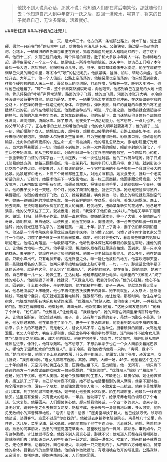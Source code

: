 > 他找不到人说真心话，那就不说；他知道人们都在背后嘲笑他，那就随他们去；他知道自己人到中年奋力一跃之后，跌回一潭死水，唉算了，将来的日子就靠自己，无论多卑微，活着就好。

###粉红男
####作者/红肚兜儿

						这一天，是大年三十。北方的某一条城镇公路上，树木干枯，泥土坚硬，偶尔一只麻雀“倏”的从空中飞过，仿佛都有冰渣儿落下来。公路狭窄，路边是一条封冻的河。公路上，一辆破旧的白色面包车正在疾驰，抓着方向盘的是男人粗糙泛红的手。过了这个年，他四十二岁，头顶已经开始秃，两个斜溜的肩膀，肚子和大多数中年男人一样，软绵绵地凸起，逼得皮带松了一个又一个孔。他是镇上一所养老院的院长。这天中午，他请员工们喝了本年最后一顿大酒，然后放假。他喝得有点儿多，脸、脖子、胸口都红得像开水烫过，他坐在那辆空调早已失灵的面包车里，寒冬冷气“嗖”的钻进毛孔，他抿紧嘴，挂挡、加油、转动方向盘，往单位开去。大年三十，他一个人值班。公路上空荡荡的，他脑袋里也空荡荡的。他只想回到宿舍，往那个硬邦邦的单人床上一躺，裹紧身上的羽绒服，打着呼噜，狠狠睡一觉，睡到大年初一。也许他已经睡着了。“砰”一声，整个世界突然崩裂坍塌，向他砸来，他感到自己在坚硬的大地上滚动，骨头碎裂的“咔嚓”声异常清晰，路面的沙子飞溅，他的血飞溅，河面的冰张开大嘴，冰冷的唾液迫不及待要吞食他。他以为是梦。梦中，一辆重型斯太尔货车向他冲来，在这条偏僻空寂的公路上，如狂躁的野兽一样踏过他的身体。血管断裂，弹出皮肤，鲜红的蔓延的血像灰白寒冬里猛然开出的花。热气在他眼前氤氲，他熟悉这种热气，喝进一斤白酒之后，他眼前就会涌起这样的热气。轰隆的汽车声卷尘而去。面包车四轮朝天，他的头朝下，血飞速地从他身体各个部位向外流淌，流向河床，流向冰面。除了意识，他丧失了一切活动能力。他不想死，一点儿也不。他的父母70多岁了，正在老家的土炕上盼着他的电话；他的女儿明年就要高考了；他的妻子……这一刻，他却恨那个女人。他想爬出去，想呼救，想摸索口袋里的手机。公路上寂静如午夜，远处传来隐约的鞭炮声，那辆斯太尔好像凭空冒出来，只为把他撞得粉碎。恐惧像巨斧，劈砍着他的脑袋，比肉体的疼痛更疼的，是生命一点一滴被抽离。他的瞳孔忽然放大，像电影院里灯光熄灭，巨大的屏幕覆盖了一切。他感觉不到躯体，只剩一双睁圆的眼睛，眼前冰封的河融化了，半生回忆开始流淌。他从卫校毕业后，分配到县城一所公立养老院的医务室，一个四层的小药柜，一张重新刷了白漆的旧写字台，一支血压表，一堆一次性注射器。他的工作简单轻闲，除了开点儿简易的处方药，他每天翻翻报纸，泡一壶茉莉花，和同事们打几圈麻将，赢了钱，就到街边小店吃两个驴肉火烧。他娶妻时，人们都说他命好，一个农村出来的小伙子娶到一个县城里长大的姑娘。姑娘是家中老幺，上面三个哥哥都是生意人，对她关照有加，她衣食无忧，就缺一个老实听话的男人。订婚时，她要求他买下一块沿街地皮，盖一栋三层商铺。他回家跟父母商量，父母没吭声，几天内取出家中所有存款，借遍亲戚朋友，把钱交到他手里，让他给姑娘一个交待。婚后，他的妻子没上过一天班。每个月，她收了商铺的租金，就去买衣服。她总是把脸抹得煞白，嘴唇猩红，浓烈的香水四下飞散。白天，她戴着墨镜，嘴角微微一动，脸上的粉粒就跌落到空气中。她骑一辆嫩绿色的坤式摩托车，像一片新鲜的落叶在商场、美容院、美发店间飘荡。晚上，她去跳舞，把烫得蓬鬈的头搁在陌生男人的肩膀，轻佻地笑，扭动某条新买的花裙子。她总是不满意。他的父母来住了三天，就被轰走，她说，“我受不了他们身上的味儿。”他每天早早下班回家，做饭，打扫，辅导孩子作业。她却一直在埋怨。她嫌他没本事，挣不了大钱，不像她的三个哥哥，聪明狡猾，黑白通吃。纵使夜里，他压在她身上，胸膛滚烫，像一台失控的机器一样疯狂运转，她的目光还是不在乎的，透着轻蔑。一晃二十年。孩子上了高中，妻子依旧那样阴阳怪气，他还是一个养老院医务室里优哉游哉的小医师。他习惯了忍耐，习惯了过年时才给老家父母打一个电话，习惯了妻子日复一日的骄傲蛮横。偶尔，他和领导去KTV，看着那些鲜嫩的姑娘从眼前走过，他缩在角落里，一句歌都唱不出。他听到身体深处某种模糊的欲望在窜动，撞他的胸口，让他用力地吸一大口气。他手掌汗湿，稀疏的头发在霓虹里落寞枯燥。回到家，是一只冰冷的枕头。妻子睡了，她现在已经讨厌他的碰触。他像一只老鼠踮着脚尖儿，这么多年，他在她面前，只敢小声出气。只有电脑开着，这是卧室之外，唯一能让他放松的地方。他喜欢进聊天室，跟一些隐姓埋名的人聊天，他两只手笨拙地在键盘上敲打字母，一句，一句，那些话比他半辈子说的话还多。就是在这里，他认识了“优雅丽人”，这是她的网名。她在贵阳，跟他同龄，她离了婚，自己带着一儿一女，她做生意，生活优越。他越来越粘那台电脑。电脑里的“优雅丽人”成了他的知心人，他抱怨妻子冷漠，她就说，“来我这儿吧，我会对你好的。”他的心狂跳。他心不在焉，回到家，什么都不想干，坐到电脑前，他才能精神抖擞。妻子一进来，他就急急摁灭显示屏，他总是凌晨才上床睡觉，他也不再试图去抚摸妻子的身体。她不明就里，大发怒火，扯断电脑线，骂他是个蠢货，每天就知道围着电脑转，连饭都不做。她让他滚。那段时间，他住在单位宿舍，电脑成为他所有快乐和希望的来源。“优雅丽人”体贴入微，给他寄来了礼物，一件粉红色的T恤，花纹在肩膀缠绕，他穿起来，满面光彩。他跟同事们炫耀，“这是女网友送我的！”他有了个绰号，“粉红男”。“优雅丽人”让他离婚，“我嫁给你”，她的声音在听筒里柔情百转地传出来，让他耳朵酥麻。他没想过离婚。孩子，家，还有那个凶悍的妻子，虽然一切那么不美满，但是，他没想过离婚。他在单位住了半个月，妻子一个电话都没有，他能看到她冷漠不屑的表情。后来，杀上门的不是妻子，而是老丈人，替女儿鸣不平，在他单位，挺着矮胖的胸脯，大骂他是混蛋。老丈人年龄大，嘴皮子却利索，编造出各种不堪的字句辱骂他，连“同房时不能令女儿满意”也堂而皇之地骂出来，成为他的罪状。他缩在宿舍里，锁着门，拉紧窗帘，肮脏叫骂从窗户缝隙钻进来，像针扎，他耳朵轰鸣。他不想忍了，不想后半辈子也在一个女人面前夹着尾巴做人，哪怕为了温柔如水的“优雅丽人”。妻子冷笑，看他的表情像看一只狗，“离啊，我才不怕。”她当然不怕，他除了身上穿着的衣服，什么也不能带走。他跟女儿张了张嘴，还没出声，女儿就说，“我要跟妈妈。”连女儿都瞧不起他。离婚，辞职，大醉一场，40岁。他望着这个生活了二十年的县城，天空沉得仿佛压在头顶，压得眼皮垂下来，压出眼泪。他一无所有，一切只剩下遥远的南方一个未曾谋面的女网友一句轻飘飘的，“我嫁给你”。“优雅丽人”嫁给了“粉红男”。但是，她并不优雅，也不太美丽。她是个强势精明的生意人，不缺老公，缺男保姆。她让他做家务，接送孩子上下学，自己却常常夜不归宿，她不断在电话里和别的男人调情，丝豪不避讳他。完全陌生的环境，没有一个朋友，他孤独窝囊地寄人篱下，不敢发出一点抗议。他在小县城里那点儿本事，到了她的城市毫无用场，她干脆让他去做小区保安。陌生的城市里，他最后一线希望破灭，这里没有爱情，只有更大的屈辱。一年后，他咬碎了牙，给原来养老院的领导打了个电话，乞求复职。他要回来。人们假装关心他，却只想看他笑话。一个四十岁的男人，妻离子散，身无分文，跑到千里之外去投奔女网友，艳福不成，垂头丧气一身落魄地回来，多么可笑，他听见无数细小的声音碎碎地说，“活该！活该！活该！”医务室早换了新人，他已经被取代。领导和他谈话，谈得客气，意思不过是“你自找的”。他被派去乡镇养老院做院长，离县城几十公里，条件差，活儿多，菜里没油，薪水低微。问他同意吗？他忙不迭点头。活着就好。他想。熟悉的环境，熟悉的同事朋友，熟悉的街道商店花草树木，甚至吹过脸的一阵风，都熟悉。事到如今，只有这种熟悉，才让他觉得安全。他找不到人说真心话，那就不说；他知道人们都在背后嘲笑他，那就随他们去；他知道自己人到中年奋力一跃之后，跌回一潭死水，唉算了，将来的日子就靠自己，无论多卑微，活着就好。面包车熄火，冷风像一只只透明的手，从四面八方伸进车内，捅穿他的身体。冒着热气的血渐渐凝结，他的身体微微蠕动，有眼泪噙在散开的瞳孔里。公路寂静，云朵深青。依稀傍晚，鞭炮声热闹起来，人们举家团圆。			  		